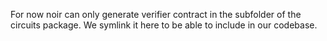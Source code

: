 For now noir can only generate verifier contract in the subfolder of the circuits package.
We symlink it here to be able to include in our codebase.
